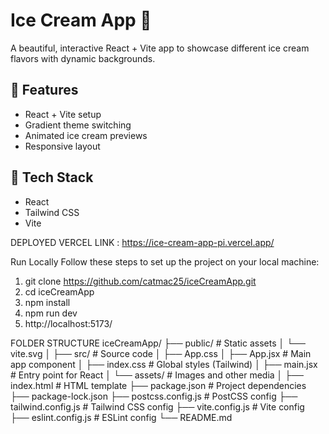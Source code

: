 # Ice Cream App 🍦

A beautiful, interactive React + Vite app to showcase different ice cream flavors with dynamic backgrounds.

## 🚀 Features

- React + Vite setup
- Gradient theme switching
- Animated ice cream previews
- Responsive layout

## 🧪 Tech Stack

- React
- Tailwind CSS
- Vite

DEPLOYED VERCEL LINK : https://ice-cream-app-pi.vercel.app/

Run Locally
Follow these steps to set up the project on your local machine:

1) git clone https://github.com/catmac25/iceCreamApp.git
2) cd iceCreamApp
3) npm install
4) npm run dev
5) http://localhost:5173/

FOLDER STRUCTURE
iceCreamApp/
├── public/                  # Static assets
│   └── vite.svg
│
├── src/                     # Source code
│   ├── App.css
│   ├── App.jsx              # Main app component
│   ├── index.css            # Global styles (Tailwind)
│   ├── main.jsx             # Entry point for React
│   └── assets/              # Images and other media
│
├── index.html               # HTML template
├── package.json             # Project dependencies
├── package-lock.json
├── postcss.config.js        # PostCSS config
├── tailwind.config.js       # Tailwind CSS config
├── vite.config.js           # Vite config
├── eslint.config.js         # ESLint config
└── README.md
